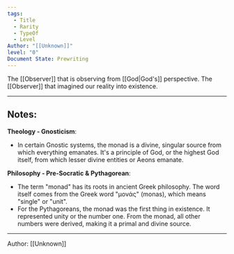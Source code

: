 ```yaml
---
tags:
  - Title
  - Rarity
  - TypeOf
  - Level
Author: "[[Unknown]]"
level: "0"
Document State: Prewriting
---
```

The [[Observer]] that is observing from [[God|God's]] perspective.
The [[Observer]] that imagined our reality into existence. 
- - -
## Notes:

**Theology - Gnosticism**:

- In certain Gnostic systems, the monad is a divine, singular source from which everything emanates. It's a principle of God, or the highest God itself, from which lesser divine entities or Aeons emanate.

**Philosophy - Pre-Socratic & Pythagorean**:

- The term "monad" has its roots in ancient Greek philosophy. The word itself comes from the Greek word "μονάς" (monas), which means "single" or "unit".
- For the Pythagoreans, the monad was the first thing in existence. It represented unity or the number one. From the monad, all other numbers were derived, making it a primal and divine source.
- - -
Author: [[Unknown]]

